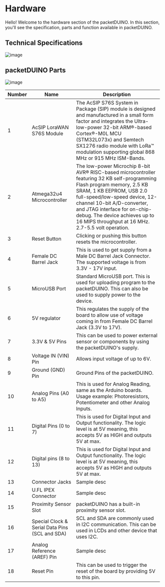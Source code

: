 # Hardware

Hello! Welcome to the hardware section of the packetDUINO. In this section, you'll see the specification, parts and function available in packetDUINO.

## Technical Specifications

![image](https://user-images.githubusercontent.com/110519487/182571007-6816546b-2648-4ed9-8e40-143b703bedbf.png)

## packetDUINO Parts

![image](https://user-images.githubusercontent.com/110519487/182995566-236e0629-f7e9-4b2c-a43e-486b60fc3751.png)

| Number | Name | Description
| --- | --- |  --- |
| 1 | AcSIP LoraWAN S76S Module | The AcSIP S76S System in Package (SIP) module is designed and manufactured in a small form factor and integrates the Ultra-low-power 32-bit ARM®-based Cortex®-M0L MCU (STM32L073x) and Semtech SX1276 radio module with LoRa™ modulation supporting global 868 MHz or 915 MHz ISM-Bands.
| 2 | Atmega32u4 Microcontroller | The low-power Microchip 8-bit AVR® RISC-based microcontroller featuring 32 KB self-programming Flash program memory, 2.5 KB SRAM, 1 KB EEPROM, USB 2.0 full-speed/low-speed device, 12-channel 10-bit A/D-converter, and JTAG interface for on-chip-debug. The device achieves up to 16 MIPS throughput at 16 MHz. 2.7-5.5 volt operation.
| 3 | Reset Button | Clicking or pushing this button resets the microcontroller.
| 4 | Female DC Barrel Jack | This is used to get supply from a Male DC Barrel Jack Connector. The supported voltage is from 3.3V - 17V input.
| 5 | MicroUSB Port | Standard MicroUSB port. This is used for uploading program to the packetDUINO. This can also be used to supply power to the device.
| 6 | 5V regulator | This regulates the supply of the board to allow use of voltage coming in from Female DC Barrel Jack (3.3V to 17V).
| 7 | 3.3V & 5V Pins | This can be used to power external sensor or components by using the packetDUINO's supply.
| 8 | Voltage IN (VIN) Pin | Allows input voltage of up to 6V. 
| 9 | Ground (GND) Pin | Ground Pins of the packetDUINO.
| 10 | Analog Pins (A0 to A5) | This is used for Analog Reading, same as the Arduino boards. Usage example: Photoresistors, Potentiometer and other Analog Inputs.
| 11 | Digital Pins (0 to 7) | This is used for Digital Input and Output functionality. The logic level is at 5V meaning, this accepts 5V as HIGH and outputs 5V at max.
| 12 | Digital pins (8 to 13) | This is used for Digital Input and Output functionality. The logic level is at 5V meaning, this accepts 5V as HIGH and outputs 5V at max.
| 13 | Connector Jacks | Sample desc
| 14 | U.FL IPEX Connector | Sample desc
| 15 | Proximity Sensor Slot | packetDUINO has a built-in proximity sensor slot.
| 16 | Special Clock & Serial Data Pins (SCL and SDA) | SCL and SDA are commonly used in I2C communication. This can be used in LCDs and other device that uses I2C.
| 17 | Analog Reference (AREF) Pin | Sample desc
| 18 | Reset Pin | This can be used to trigger the reset of the board by providing 5V to this pin.
